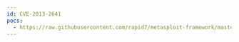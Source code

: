 ```yaml
---
id: CVE-2013-2641
pocs:
  - https://raw.githubusercontent.com/rapid7/metasploit-framework/master/modules/auxiliary/admin/http/sophos_wpa_traversal.rb
---
```

